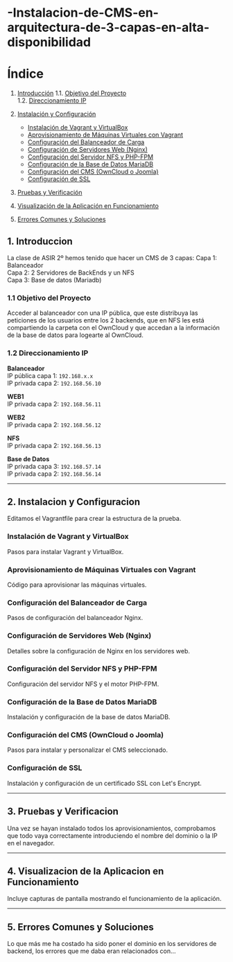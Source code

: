# -Instalacion-de-CMS-en-arquitectura-de-3-capas-en-alta-disponibilidad

# Índice

1. [Introducción](#introduccion)
   1.1. [Objetivo del Proyecto](#objetivo-del-proyecto)  
   1.2. [Direccionamiento IP](#direccionamiento-ip)

2. [Instalación y Configuración](#instalacion-y-configuracion)
   - [Instalación de Vagrant y VirtualBox](#instalacion-de-vagrant-y-virtualbox)  
   - [Aprovisionamiento de Máquinas Virtuales con Vagrant](#aprovisionamiento-de-maquinas-virtuales-con-vagrant)  
   - [Configuración del Balanceador de Carga](#configuracion-del-balanceador-de-carga)  
   - [Configuración de Servidores Web (Nginx)](#configuracion-de-servidores-web-nginx)  
   - [Configuración del Servidor NFS y PHP-FPM](#configuracion-del-servidor-nfs-y-php-fpm)  
   - [Configuración de la Base de Datos MariaDB](#configuracion-de-la-base-de-datos-mariadb)  
   - [Configuración del CMS (OwnCloud o Joomla)](#configuracion-del-cms-owncloud-o-joomla)  
   - [Configuración de SSL](#configuracion-de-ssl)

3. [Pruebas y Verificación](#pruebas-y-verificacion)

4. [Visualización de la Aplicación en Funcionamiento](#visualizacion-de-la-aplicacion-en-funcionamiento)  

5. [Errores Comunes y Soluciones](#errores-comunes-y-soluciones)

## 1. Introduccion
La clase de ASIR 2º hemos tenido que hacer un CMS de 3 capas:
Capa 1: Balanceador  
Capa 2: 2 Servidores de BackEnds y un NFS  
Capa 3: Base de datos (Mariadb)

### 1.1 Objetivo del Proyecto
Acceder al balanceador con una IP pública, que este distribuya las peticiones de los usuarios entre los 2 backends, que en NFS les está compartiendo la carpeta con el OwnCloud y que accedan a la información de la base de datos para logearte al OwnCloud.

### 1.2 Direccionamiento IP

**Balanceador**  
IP pública capa 1: `192.168.x.x`  
IP privada capa 2: `192.168.56.10`  

**WEB1**  
IP privada capa 2: `192.168.56.11`  

**WEB2**  
IP privada capa 2: `192.168.56.12`  

**NFS**  
IP privada capa 2: `192.168.56.13`  

**Base de Datos**  
IP privada capa 3: `192.168.57.14`  
IP privada capa 2: `192.168.56.14`  

---

## 2. Instalacion y Configuracion
Editamos el Vagrantfile para crear la estructura de la prueba.

### Instalación de Vagrant y VirtualBox  
Pasos para instalar Vagrant y VirtualBox.

### Aprovisionamiento de Máquinas Virtuales con Vagrant  
Código para aprovisionar las máquinas virtuales.

### Configuración del Balanceador de Carga  
Pasos de configuración del balanceador Nginx.

### Configuración de Servidores Web (Nginx)  
Detalles sobre la configuración de Nginx en los servidores web.

### Configuración del Servidor NFS y PHP-FPM  
Configuración del servidor NFS y el motor PHP-FPM.

### Configuración de la Base de Datos MariaDB  
Instalación y configuración de la base de datos MariaDB.

### Configuración del CMS (OwnCloud o Joomla)  
Pasos para instalar y personalizar el CMS seleccionado.

### Configuración de SSL  
Instalación y configuración de un certificado SSL con Let's Encrypt.

---

## 3. Pruebas y Verificacion
Una vez se hayan instalado todos los aprovisionamientos, comprobamos que todo vaya correctamente introduciendo el nombre del dominio o la IP en el navegador.

---

## 4. Visualizacion de la Aplicacion en Funcionamiento
Incluye capturas de pantalla mostrando el funcionamiento de la aplicación.

---

## 5. Errores Comunes y Soluciones
Lo que más me ha costado ha sido poner el dominio en los servidores de backend, los errores que me daba eran relacionados con...




